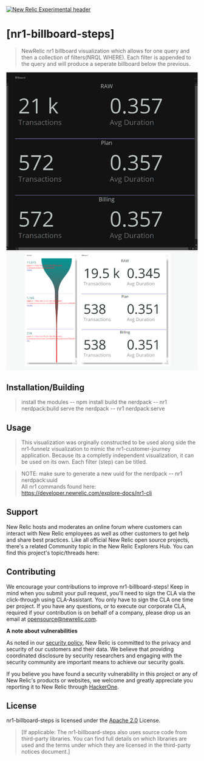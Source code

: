 [![New Relic Experimental header](https://github.com/newrelic/opensource-website/raw/master/src/images/categories/Experimental.png)](https://opensource.newrelic.com/oss-category/#new-relic-experimental)

# [nr1-billboard-steps] 

> NewRelic nr1 billboard visualization which allows for one query and then a collection of filters(NRQL WHERE).  Each filter is appended to the query and will produce a 
> seperate billboard below the previous.  


![example transactions filtered 3 different ways ](https://github.com/newrelic-experimental/nr1-billboard-steps/blob/main/screenshots/example1.PNG)
![example transactions filtered 3 different ways ](https://github.com/newrelic-experimental/nr1-billboard-steps/blob/main/screenshots/example2.PNG)
## Installation/Building

> install the modules  --  npm install
> build the nerdpack   --  nr1 nerdpack:build
> serve the nerdpack   --  nr1 nerdpack:serve

## Usage
> This visualization was orginally constructed to be used along side the nr1-funnelz visualization to mimic the nr1-customer-journey application.   Because its a 
> completly independent visualization, it can be used on its own. 
> Each filter (step) can be titled.

> NOTE:  make sure to generate a new uuid for the nerdpack  --  nr1 nerdpack:uuid <br />
> All nr1 commands found here: https://developer.newrelic.com/explore-docs/nr1-cli 


## Support

New Relic hosts and moderates an online forum where customers can interact with New Relic employees as well as other customers to get help and share best practices. Like all official New Relic open source projects, there's a related Community topic in the New Relic Explorers Hub. You can find this project's topic/threads here:

## Contributing
We encourage your contributions to improve nr1-billboard-steps! Keep in mind when you submit your pull request, you'll need to sign the CLA via the click-through using CLA-Assistant. You only have to sign the CLA one time per project.
If you have any questions, or to execute our corporate CLA, required if your contribution is on behalf of a company,  please drop us an email at opensource@newrelic.com.

**A note about vulnerabilities**

As noted in our [security policy](../../security/policy), New Relic is committed to the privacy and security of our customers and their data. We believe that providing coordinated disclosure by security researchers and engaging with the security community are important means to achieve our security goals.

If you believe you have found a security vulnerability in this project or any of New Relic's products or websites, we welcome and greatly appreciate you reporting it to New Relic through [HackerOne](https://hackerone.com/newrelic).

## License
nr1-billboard-steps is licensed under the [Apache 2.0](http://apache.org/licenses/LICENSE-2.0.txt) License.
>[If applicable: The nr1-billboard-steps also uses source code from third-party libraries. You can find full details on which libraries are used and the terms under which they are licensed in the third-party notices document.]
